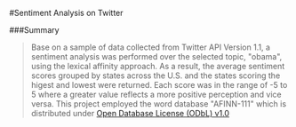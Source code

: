 #Sentiment Analysis on Twitter

###Summary
> Base on a sample of data collected from Twitter API Version 1.1, a sentiment analysis was performed over the selected topic, "obama", using the lexical affinity approach. As a result, the average sentiment scores grouped by states across the U.S. and the states scoring the higest and lowest were returned. Each score was in the range of -5 to 5 where a greater value reflects a more positive perception and vice versa. This project employed the word database "AFINN-111" which is distributed under [Open Database License (ODbL) v1.0](http://www.opendatacommons.org/licenses/odbl/1.0/)

